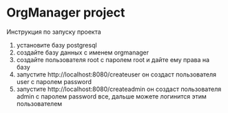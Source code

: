 # OrgManager project

Инструкция по запуску проекта
1) установите базу postgresql
2) создайте базу данных с именем orgmanager
3) создайте пользователя root с паролем root и дайте ему права на базу
4) запустите http://localhost:8080/createuser он создаст пользователя user c паролем password
5) запустите http://localhost:8080/createadmin он создаст пользователя admin c паролем password
все, дальше можете логинится этим пользователем
